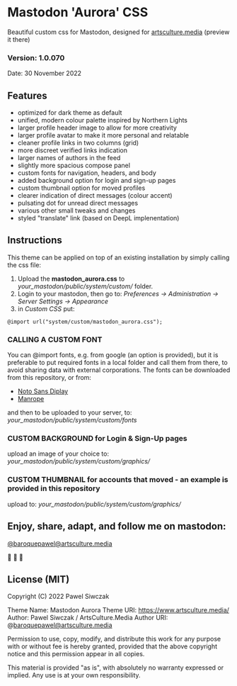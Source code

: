 # Mastodon 'Aurora' CSS
Beautiful custom css for Mastodon, designed for [artsculture.media](https://talk.artsculture.media/public) (preview it there)
### Version: 1.0.070
Date: 30 November 2022

## Features

- optimized for dark theme as default
- unified, modern colour palette inspired by Northern Lights
- larger profile header image to allow for more creativity
- larger profile avatar to make it more personal and relatable
- cleaner profile links in two columns (grid)
- more discreet verified links indication
- larger names of authors in the feed
- slightly more spacious compose panel
- custom fonts for navigation, headers, and body
- added background option for login and sign-up pages
- custom thumbnail option for moved profiles
- clearer indication of direct messages (colour accent) 
- pulsating dot for unread direct messages
- various other small tweaks and changes
- styled "translate" link (based on DeepL implenentation)


## Instructions

This theme can be applied on top of an existing installation by simply calling the css file:

1. Upload the **mastodon_aurora.css** to _your_mastodon/public/system/custom/_ folder.
2. Login to your mastodon, then go to: _Preferences -> Administration -> Server Settings -> Appearance_
3. in _Custom CSS_ put:

`@import url("system/custom/mastodon_aurora.css");`


### CALLING A CUSTOM FONT

You can @import fonts, e.g. from google (an option is provided), but it is preferable to put required fonts in a local folder and call them from there, to avoid sharing data with external corporations. 
The fonts can be downloaded from this repository, or from: 

- [Noto Sans Diplay](https://fonts.google.com/noto/specimen/Noto+Sans+Display)
- [Manrope](https://fonts.google.com/specimen/Manrope?query=manrope)

and then to be uploaded to your server, to: _your_mastodon/public/system/custom/fonts_


### CUSTOM BACKGROUND for Login & Sign-Up pages
upload an image of your choice to: _your_mastodon/public/system/custom/graphics/_

### CUSTOM THUMBNAIL for accounts that moved - an example is provided in this repository
upload to: _your_mastodon/public/system/custom/graphics/_


## Enjoy, share, adapt, and follow me on mastodon: 
[@baroquepawel@artsculture.media](https://talk.artsculture.media/@baroquepawel)

🎵 🎹 🐘


## License (MIT)

Copyright (C) 2022 Pawel Siwczak

Theme Name: Mastodon Aurora
Theme URI: https://www.artsculture.media/
Author: Pawel Siwczak / ArtsCulture.Media
Author URI: @baroquepawel@artsculture.media

Permission to use, copy, modify, and distribute this work 
for any purpose with or without fee is hereby granted,
provided that the above copyright notice and 
this permission appear in all copies. 

This material is provided "as is", with absolutely no warranty 
expressed or implied. Any use is at your own responsibility.


